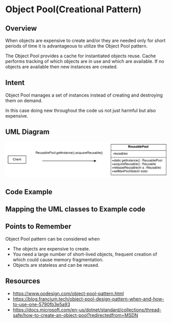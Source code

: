 # Object Pool(Creational Pattern)

## Overview
When objects are expensive to create and/or they are needed only for short periods of time it is advantageous to utilize the Object Pool pattern. 

The Object Pool provides a cache for instantiated objects reuse. Cache performs tracking of which objects are in use and which are available. 
If no objects are available then new instances are created. 

## Intent
Object Pool manages a set of instances instead of creating and destroying them on demand.

In this case doing new throughout the code us not just harmful but also expensive.

## UML Diagram
![plot](./objectpool_1.png)

## Code Example

## Mapping the UML classes to Example code

## Points to Remember
Object Pool pattern can be considered when
- The objects are expensive to create.
- You need a large number of short-lived objects, frequent creation of which could cause memory fragmentation.
- Objects are stateless and can be reused.

## Resources
- https://www.oodesign.com/object-pool-pattern.html
- https://blog.francium.tech/object-pool-design-pattern-when-and-how-to-use-one-5790fb3e5a93
- https://docs.microsoft.com/en-us/dotnet/standard/collections/thread-safe/how-to-create-an-object-pool?redirectedfrom=MSDN
